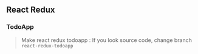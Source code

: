 ## React Redux

### TodoApp

> Make react redux todoapp : If you look source code, change branch `react-redux-todoapp`
